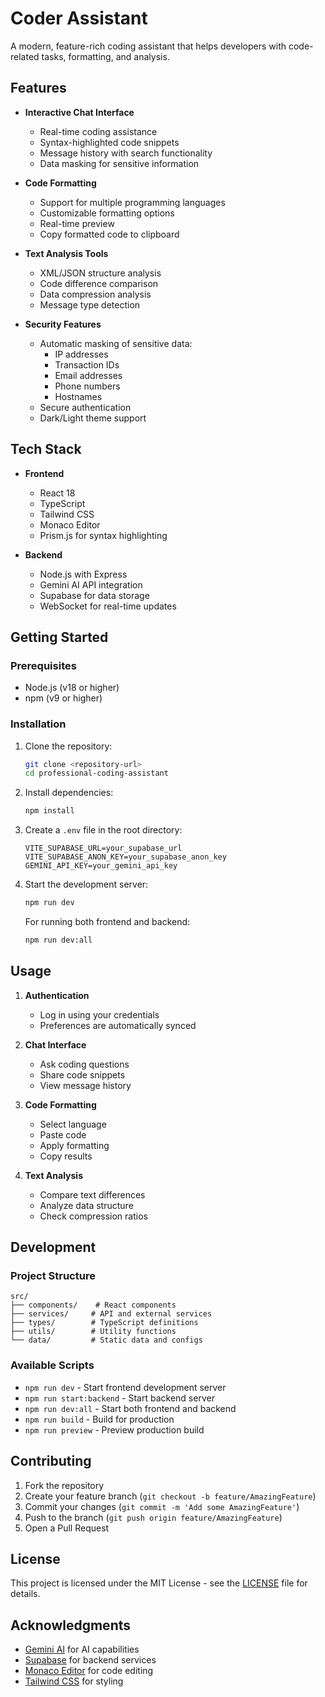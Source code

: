 # Coder Assistant
A modern, feature-rich coding assistant that helps developers with code-related tasks, formatting, and analysis.

## Features

- **Interactive Chat Interface**
  - Real-time coding assistance
  - Syntax-highlighted code snippets
  - Message history with search functionality
  - Data masking for sensitive information

- **Code Formatting**
  - Support for multiple programming languages
  - Customizable formatting options
  - Real-time preview
  - Copy formatted code to clipboard

- **Text Analysis Tools**
  - XML/JSON structure analysis
  - Code difference comparison
  - Data compression analysis
  - Message type detection

- **Security Features**
  - Automatic masking of sensitive data:
    - IP addresses
    - Transaction IDs
    - Email addresses
    - Phone numbers
    - Hostnames
  - Secure authentication
  - Dark/Light theme support

## Tech Stack

- **Frontend**
  - React 18
  - TypeScript
  - Tailwind CSS
  - Monaco Editor
  - Prism.js for syntax highlighting

- **Backend**
  - Node.js with Express
  - Gemini AI API integration
  - Supabase for data storage
  - WebSocket for real-time updates

## Getting Started

### Prerequisites

- Node.js (v18 or higher)
- npm (v9 or higher)

### Installation

1. Clone the repository:
   ```bash
   git clone <repository-url>
   cd professional-coding-assistant
   ```

2. Install dependencies:
   ```bash
   npm install
   ```

3. Create a `.env` file in the root directory:
   ```env
   VITE_SUPABASE_URL=your_supabase_url
   VITE_SUPABASE_ANON_KEY=your_supabase_anon_key
   GEMINI_API_KEY=your_gemini_api_key
   ```

4. Start the development server:
   ```bash
   npm run dev
   ```

   For running both frontend and backend:
   ```bash
   npm run dev:all
   ```

## Usage

1. **Authentication**
   - Log in using your credentials
   - Preferences are automatically synced

2. **Chat Interface**
   - Ask coding questions
   - Share code snippets
   - View message history

3. **Code Formatting**
   - Select language
   - Paste code
   - Apply formatting
   - Copy results

4. **Text Analysis**
   - Compare text differences
   - Analyze data structure
   - Check compression ratios

## Development

### Project Structure

```
src/
├── components/    # React components
├── services/     # API and external services
├── types/        # TypeScript definitions
├── utils/        # Utility functions
└── data/         # Static data and configs
```

### Available Scripts

- `npm run dev` - Start frontend development server
- `npm run start:backend` - Start backend server
- `npm run dev:all` - Start both frontend and backend
- `npm run build` - Build for production
- `npm run preview` - Preview production build

## Contributing

1. Fork the repository
2. Create your feature branch (`git checkout -b feature/AmazingFeature`)
3. Commit your changes (`git commit -m 'Add some AmazingFeature'`)
4. Push to the branch (`git push origin feature/AmazingFeature`)
5. Open a Pull Request

## License

This project is licensed under the MIT License - see the [LICENSE](LICENSE) file for details.

## Acknowledgments

- [Gemini AI](https://ai.google.dev/) for AI capabilities
- [Supabase](https://supabase.com/) for backend services
- [Monaco Editor](https://microsoft.github.io/monaco-editor/) for code editing
- [Tailwind CSS](https://tailwindcss.com/) for styling

